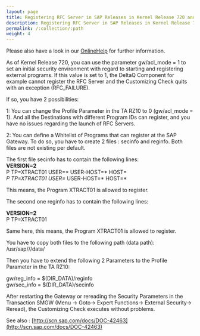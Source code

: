 ```yaml
---
layout: page
title: Registering RFC Server in SAP Releases in Kernel Release 720 and higher
description: Registering RFC Server in SAP Releases in Kernel Release 720 and higher
permalink: /:collection/:path
weight: 4
---
```


Please also have a look in our [OnlineHelp](https://help.theobald-software.com/en/) for further information.

As of Kernel Release 720, you can use the parameter gw/acl_mode = 1 to set an initial security environment with regard to starting and registering external programs. If this value is set to 1, the DeltaQ Component for example cannot register the RFC Server and the Customizing Check quits with an exception (RFC_FAILURE).

If so, you have 2 possibilities:

1: You can change the Profile Parameter in the TA RZ10 to 0 (gw/acl_mode = 1). And all the Destinations with different Program IDs can register, and you have no issues regarding the launch of RFC Servers.

2: You can define a Whitelist of Programs that can register at the SAP Gateway. To do so, you have to create 2 files : secinfo and reginfo. Both files are not existing per default.

The first file secinfo has to contain the following lines:<br>
**VERSION=2**<br>
P TP=XTRACT01 USER=* USER-HOST=* HOST=*<br>
P TP=XTRACT01 USER=* USER-HOST=* HOST=* 

This means, the Program XTRACT01 is allowed to register.

The second one reginfo has to contain the following lines:

**VERSION=2**<br>
P TP=XTRACT01

Same here, this means, the Program XTRACT01 is allowed to register.

You have to copy both files to the following path (data path):
/usr/sap/<SID>/<INSTANCE>/data/

Then you have to extend the following 2 Parameters to the Profile Parameter in the TA RZ10:

gw/reg_info = $(DIR_DATA)/reginfo<br>
gw/sec_info = $(DIR_DATA)/secinfo

After restarting the Gateway or rereading the Security Parameters in the Transaction SMGW (Menu -> Goto-> Expert Functions-> External Security-> Reread), the Customizing Check executes without problems.

See also : [http://scn.sap.com/docs/DOC-42463](http://scn.sap.com/docs/DOC-42463)